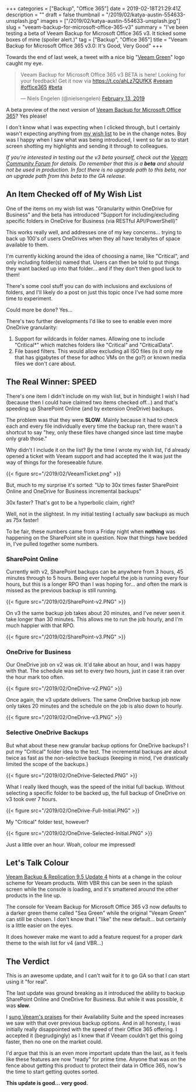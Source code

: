 +++
categories = ["Backup", "Office 365"]
date = 2019-02-18T21:29:41Z
description = ""
draft = false
thumbnail = "/2019/02/katya-austin-554633-unsplash.jpg"
images = ["/2019/02/katya-austin-554633-unsplash.jpg"]
slug = "veeam-backup-for-microsoft-office-365-v3"
summary = "I've been testing a beta of Veeam Backup for Microsoft Office 365 v3. It ticked some boxes of mine (spoiler alert.)"
tag = ["Backup", "Office 365"]
title = "Veeam Backup for Microsoft Office 365 v3.0: It's Good, Very Good"
+++

Towards the end of last week, a tweet with a nice big "[Veeam Green](https://www.color-hex.com/color/54b948)" logo caught my eye.

<blockquote class="twitter-tweet"><p lang="en" dir="ltr">Veeam Backup for Microsoft Office 365 v3 BETA is here! Looking for your feedback! Get it now via <a href="https://t.co/ahLz7QUfKX">https://t.co/ahLz7QUfKX</a> <a href="https://twitter.com/hashtag/veeam?src=hash&amp;ref_src=twsrc%5Etfw">#veeam</a> <a href="https://twitter.com/hashtag/office365?src=hash&amp;ref_src=twsrc%5Etfw">#office365</a> <a href="https://twitter.com/hashtag/beta?src=hash&amp;ref_src=twsrc%5Etfw">#beta</a></p>&mdash; Niels Engelen (@nielsengelen) <a href="https://twitter.com/nielsengelen/status/1095782484816605185?ref_src=twsrc%5Etfw">February 13, 2019</a></blockquote>
<script async src="https://platform.twitter.com/widgets.js" charset="utf-8"></script>

A beta preview of the next version of [Veeam Backup for Microsoft Office 365](https://www.veeam.com/backup-microsoft-office-365.html)? Yes please!

I don't know what I was expecting when I clicked through, but I certainly wasn't expecting anything from [my wish list](https://king.geek.nz/2018/10/10/my-wish-list-vbo365/) to be in the change notes. Boy was I happy when I saw what was being introduced, I went so far as to start screen shotting my highlights and sending it through to colleagues.

_If you're interested in testing out the v3 beta yourself, check out the [Veeam Community Forum](https://forums.veeam.com/veeam-backup-for-microsoft-office-365-f47/veeam-backup-for-microsoft-office-365-3-0-beta-t57218.html) for details._ _Do remember that this is a **beta** and should not be used in production. In fact there is no upgrade path to this beta, nor an upgrade path from this beta to the GA release._

## **An Item Checked off of My Wish List**

One of the items on my wish list was "Granularity within OneDrive for Business" and the beta has introduced "Support for including/excluding specific folders in OneDrive for Business (via RESTful API/PowerShell)"

This works really well, and addresses one of my key concerns... trying to back up 100's of users OneDrives when they all have terabytes of space available to them.

I'm currently kicking around the idea of choosing a name, like "Critical", and only including folder(s) named that. Users can then be told to put things they want backed up into that folder... and if they don't then good luck to them!

There's some cool stuff you can do with inclusions and exclusions of folders, and I'll likely do a post on just this topic once I've had some more time to experiment.

Could more be done? Yes...

There's two further developments I'd like to see to enable even more OneDrive granularity:

1. Support for wildcards in folder names. Allowing one to include "Critical*" which matches folders like "Critical" and "CriticalData".
2. File based filters. This would allow excluding all ISO files (is it only me that has gigabytes of these for adhoc VMs on the go?) or known media files we don't care about.

## **The Real Winner: SPEED**

There's one item I didn't include on my wish list, but in hindsight I wish I had (because then I could have claimed two items checked off...) and that's speeding up SharePoint Online (and by extension OneDrive) backups.

The problem was that they were **SLOW**. Mainly because it had to check each and every file individually every time the backup ran, there wasn't a shortcut to say "hey, only these files have changed since last time maybe only grab those."

Why didn't I include it on the list? By the time I wrote my wish list, I'd already opened a ticket with Veeam support and had accepted the it was just the way of things for the foreseeable future.

{{< figure src="/2019/02/VeeamTicket.png" >}}

But, much to my surprise it's sorted: "Up to 30x times faster SharePoint Online and OneDrive for Business incremental backups"

30x faster? That's got to be a hyperbolic claim, right?

Well, not in the slightest. In my initial testing I actually saw backups as much as 75x faster!

To be fair, these numbers came from a Friday night when **nothing** was happening on the SharePoint site in question. Now that things have bedded in, I've pulled together some numbers.

### **SharePoint Online**

Currently with v2, SharePoint backups can be anywhere from 3 hours, 45 minutes through to 5 hours. Being ever hopeful the job is running every four hours, but this is a longer RPO than I was hoping for... and often the mark is missed as the previous backup is still running.

{{< figure src="/2019/02/SharePoint-v2.PNG" >}}

On v3 the same backup job takes about 20 minutes, and I've never seen it take longer than 30 minutes. This allows me to run the job hourly, and I'm much happier with that RPO.

{{< figure src="/2019/02/SharePoint-v3.PNG" >}}

### **OneDrive for Business**

Our OneDrive job on v2 was ok. It'd take about an hour, and I was happy with that. The schedule was set to every two hours, just in case it ran over the hour mark too often.

{{< figure src="/2019/02/OneDrive-v2.PNG" >}}

Once again, the v3 update delivers. The same OneDrive backup job now only takes 20 minutes and the schedule on the job is also down to hourly.

{{< figure src="/2019/02/OneDrive-v3.PNG" >}}

### **Selective OneDrive Backups**

But what about these new granular backup options for OneDrive backups? I put my "Critical" folder idea to the test. The incremental backups are about twice as fast as the non-selective backups (keeping in mind, I've drastically limited the scope of the backups.)

{{< figure src="/2019/02/OneDrive-Selected.PNG" >}}

What I really liked though, was the speed of the initial full backup. Without selecting a specific folder to be backed up, the full backup of OneDrive on v3 took over 7 hours.

{{< figure src="/2019/02/OneDrive-Full-Initial.PNG" >}}

My "Critical" folder test, however?

{{< figure src="/2019/02/OneDrive-Selected-Initial.PNG" >}}

Just a little over an hour. Woah, colour me impressed!

## **Let's Talk Colour**

[Veeam Backup & Replication 9.5 Update 4](https://www.veeam.com/kb2878) hints at a change in the colour scheme for Veeam products. With VBR this can be seen in the splash screen while the console is loading, and it's smattered around the other products in the line up.

The console for Veeam Backup for Microsoft Office 365 v3 now defaults to a darker green theme called "Sea Green" while the original "Veeam Green" can still be chosen. I don't know that I "like" the new default... but certainly is a little easier on the eyes.

It does however make me want to add a feature request for a proper dark theme to the wish list for v4 (and VBR...)

## **The Verdict**

This is an awesome update, and I can't wait for it to go GA so that I can start using it "for real".

The last update was ground breaking as it introduced the ability to backup SharePoint Online and OneDrive for Business. But while it was possible, it was **slow**.

I [sung Veeam's praises](https://www.veeam.com/success-stories/veeam-hastings-district-council-success-story.html) for their Availability Suite and the speed increases we saw with that over previous backup options. And in all honesty, I was initially really disappointed with the speed of their Office 365 offering. I accepted it (begrudgingly) as I knew that if Veeam couldn't get this going faster, then no one on the market could.

I'd argue that this is an even more important update than the last, as it feels like these features are now "ready" for prime time. Anyone that was on the fence about getting this product to protect their data in Office 365, now's the time to start getting quotes sorted.

**This update is good... very good.**
